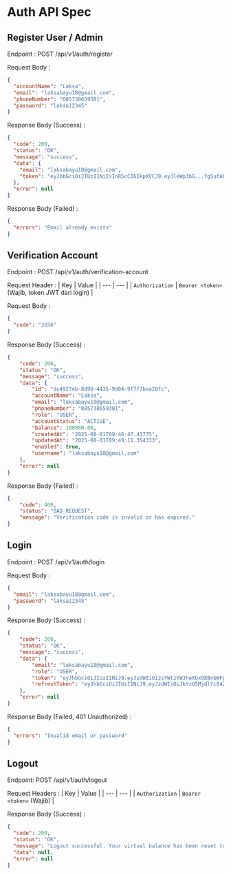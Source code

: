 # Auth API Spec

## Register User / Admin

Endpoint : POST /api/v1/auth/register

Request Body :

``` json 
{
  "accountName": "Laksa",
  "email": "laksabayu18@gmail.com",
  "phoneNumber": "085738659381",
  "password": "laksa12345"
}
```

Response Body (Success) :
``` json 
{
  "code": 200,
  "status": "OK",
  "message": "success",
  "data": {
    "email": "laksabayu18@gmail.com",
    "token": "eyJhbGciOiJIUzI1NiIsInR5cCI6IkpXVCJ9.eyJleWp3bG...YgSufAEzYeg-c"
  },
  "error": null
}
```

Response Body (Failed) :
``` json
{
  "errors": "Email already exists"
}
 ```
  

## Verification Account

Endpoint : POST /api/v1/auth/verification-account

Request Header :
| Key | Value |
| --- | --- |
| `Authorization` | `Bearer <token>` (Wajib, token JWT dari login) |

Request Body :
``` json
{
  "code": "3556"
}
 ```

Response Body (Success) :
``` json
{
    "code": 200,
    "status": "OK",
    "message": "success",
    "data": {
        "id": "dc4927eb-8d99-4435-9d04-9f7f7bea28fc",
        "accountName": "Laksa",
        "email": "laksabayu18@gmail.com",
        "phoneNumber": "085738659381",
        "role": "USER",
        "accountStatus": "ACTIVE",
        "balance": 100000.00,
        "createdAt": "2025-08-01T09:46:47.43775",
        "updatedAt": "2025-08-01T09:49:11.354333",
        "enabled": true,
        "username": "laksabayu18@gmail.com"
    },
    "error": null
}
 ```

Response Body (Failed) :
``` json
{
    "code": 400,
    "status": "BAD_REQUEST",
    "message": "Verification code is invalid or has expired."
}
 ```



## Login

Endpoint : POST /api/v1/auth/login

Request Body :
``` json
{
  "email": "laksabayu18@gmail.com",
  "password": "laksa12345"
}
 ```

Response Body (Success) :
``` json
{
    "code": 200,
    "status": "OK",
    "message": "success",
    "data": {
        "email": "laksabayu18@gmail.com",
        "role": "USER",
        "token": "eyJhbGciOiJIUzI1NiJ9.eyJzdWIiOiJsYWtzYWJheXUxOEBnbWFpbC5jb20iLCJpYXQiOjE3NTQwMTY1MTAsImV4cCI6MTc1NDE4OTMxMH0.320ojYZQbThSqWNiuuN9ACkwNKpPeDChSfvrB94MNuk",
        "refreshToken": "eyJhbGciOiJIUzI1NiJ9.eyJzdWIiOiJkYzQ5MjdlYi04ZDk5LTQ0MzUtOWQwNC05ZjdmN2JlYTI4ZmMiLCJpYXQiOjE3NTQwMTY1MTAsImV4cCI6MTc1NDE4OTMxMH0.doBHJxKUmfLaoZ9Ogvb6wWVJnXGLxhSJ4BTgbgck_oI"
    },
    "error": null
}
 ```

Response Body (Failed, 401 Unauthorized)  :
``` json
{
  "errors": "Invalid email or password"
}
 ```



## Logout

Endpoint: POST /api/v1/auth/logout

Request Headers :
| Key | Value |
| --- | --- |
| `Authorization` | `Bearer <token>` (Wajib) |

Response Body (Success) :
``` json
{
  "code": 200,
  "status": "OK",
  "message": "Logout successful. Your virtual balance has been reset to 100k.",
  "data": null,
  "error": null
}
 ```